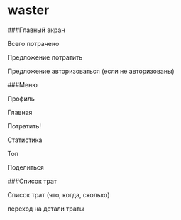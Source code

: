 # waster

###Главный экран

Всего потрачено

Предложение потратить

Предложение авторизоваться (если не авторизованы)

###Меню

Профиль

Главная

Потратить!

Статистика

Топ

Поделиться

###Список трат

Список трат (что, когда, сколько)

переход на детали траты